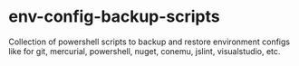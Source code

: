 env-config-backup-scripts
=========================

Collection of powershell scripts to backup and restore environment configs like for git, mercurial, powershell, nuget, conemu, jslint, visualstudio, etc.
